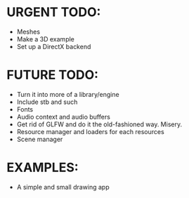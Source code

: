# URGENT TODO: 
- Meshes
- Make a 3D example
- Set up a DirectX backend

# FUTURE TODO: 
- Turn it into more of a library/engine
- Include stb and such
- Fonts 
- Audio context and audio buffers
- Get rid of GLFW and do it the old-fashioned way. Misery.
- Resource manager and loaders for each resources
- Scene manager

# EXAMPLES: 
- A simple and small drawing app
